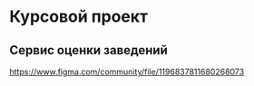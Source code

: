 # Курсовой проект
## Сервис оценки заведений
https://www.figma.com/community/file/1196837811680268073
